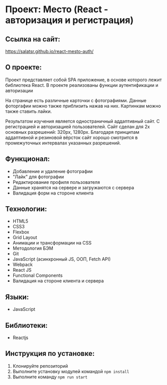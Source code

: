 # Проект: Место (React - авторизация и регистрация)

## Ссылка на сайт:
https://salatsr.github.io/react-mesto-auth/

## О проекте:

Проект представляет собой SPA приложение, в основе которого лежит библиотека React. В проекте реализованы функции аутентификации и авторизации

На странице есть различные карточки с фотографиями. Данные фоторгафии можно также приблизить нажав на них. Картинкам можно также ставить лайки.

Результатом изучения является одностраничный аддаптивный сайт. С регистрацией и авторизацией пользователей.
Сайт сделан для 2х основных разрешений: 320px, 1280px. Благодаря принципам аддаптивной и резиновой вёрсток сайт хорошо смотрится в промежуточных интервалах указанных разрешений.

## Функционал:

* Добавление и удаление фотографии
* "Лайк" для фотографии
* Редактирование профиля пользователя
* Данные хранятся на сервере и загружаются с сервера
* Валидация форм на стороне клиента

## Технологии:
* HTML5 
* CSS3 
* Flexbox
* Grid Layout
* Анимации и трансформации на CSS
* Методология БЭМ
* Git
* JavaScript (асинхронный JS, ООП, Fetch API)
* Webpack
* React JS
* Functional Components
* Валидация на стороне клиента и сервера

## Языки:
* JavaScript

## Библиотеки:
* Reactjs

## Инструкция по установке:

1. Клонируйте репозиторий
2. Выполните установку модулей командой `npm install`
3. Выполните команду `npm run start`

